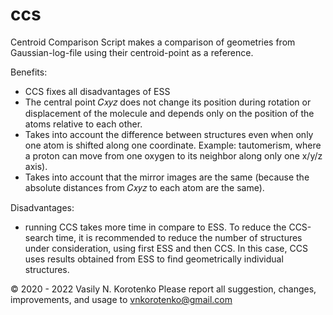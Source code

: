 # ccs
Centroid Comparison Script makes a comparison of geometries from Gaussian-log-file using their centroid-point as a reference.

Benefits:
- CCS fixes all disadvantages of ESS
- The central point 𝐶𝑥𝑦𝑧 does not change its position during rotation or displacement of the
molecule and depends only on the position of the atoms relative to each other.
- Takes into account the difference between structures even when only one atom is shifted along
one coordinate. Example: tautomerism, where a proton can move from one oxygen to its neighbor
along only one x/y/z axis).
- Takes into account that the mirror images are the same (because the absolute distances from 𝐶𝑥𝑦𝑧
to each atom are the same).

Disadvantages:
- running CCS takes more time in compare to ESS. To reduce the CCS-search time, it is
recommended to reduce the number of structures under consideration, using first ESS and then
CCS. In this case, CCS uses results obtained from ESS to find geometrically individual structures.

© 2020 - 2022 Vasily N. Korotenko
Please report all suggestion, changes, improvements, and usage to
<vnkorotenko@gmail.com>
